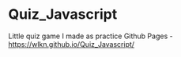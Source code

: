 # Quiz_Javascript
Little quiz game I made as practice
Github Pages -
https://wlkn.github.io/Quiz_Javascript/
